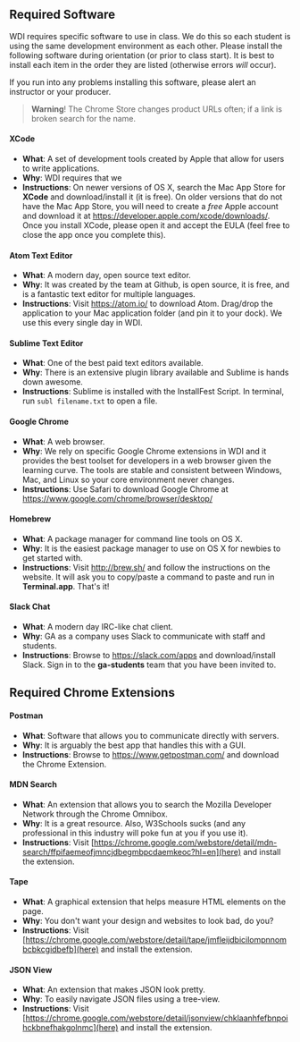 

## Required Software

WDI requires specific software to use in class. We do this so each student is using the same development environment as each other. Please install the following software during orientation (or prior to class start). It is best to install each item in the order they are listed (otherwise errors *will* occur).

If you run into any problems installing this software, please alert an instructor or your producer.

> **Warning**! The Chrome Store changes product URLs often; if a link is broken search for the name.

#### XCode

* **What**: A set of development tools created by Apple that allow for users to write applications.
* **Why**: WDI requires that we
* **Instructions**: On newer versions of OS X, search the Mac App Store for **XCode** and download/install it (it is free). On older versions that do not have the Mac App Store, you will need to create a *free* Apple account and download it at https://developer.apple.com/xcode/downloads/. Once you install XCode, please open it and accept the EULA (feel free to close the app once you complete this).

#### Atom Text Editor

* **What**: A modern day, open source text editor.
* **Why**: It was created by the team at Github, is open source, it is free, and is a fantastic text editor for multiple languages.
* **Instructions**: Visit https://atom.io/ to download Atom. Drag/drop the application to your Mac application folder (and pin it to your dock). We use this every single day in WDI.

#### Sublime Text Editor

* **What**: One of the best paid text editors available.
* **Why**: There is an extensive plugin library available and Sublime is hands down awesome.
* **Instructions**: Sublime is installed with the InstallFest Script. In terminal, run `subl filename.txt` to open a file.


#### Google Chrome

* **What**: A web browser.
* **Why**: We rely on specific Google Chrome extensions in WDI and it provides the best toolset for developers in a web browser given the learning curve. The tools are stable and consistent between Windows, Mac, and Linux so your core environment never changes.
* **Instructions**: Use Safari to download Google Chrome at https://www.google.com/chrome/browser/desktop/

#### Homebrew

* **What**: A package manager for command line tools on OS X.
* **Why**: It is the easiest package manager to use on OS X for newbies to get started with.
* **Instructions**: Visit http://brew.sh/ and follow the instructions on the website. It will ask you to copy/paste a command to paste and run in **Terminal.app**. That's it!

#### Slack Chat

* **What**: A modern day IRC-like chat client.
* **Why**: GA as a company uses Slack to communicate with staff and students.
* **Instructions**: Browse to https://slack.com/apps and download/install Slack. Sign in to the **ga-students** team that you have been invited to.

## Required Chrome Extensions

#### Postman

* **What**: Software that allows you to communicate directly with servers.
* **Why**: It is arguably the best app that handles this with a GUI.
* **Instructions**: Browse to https://www.getpostman.com/ and download the Chrome Extension.

#### MDN Search

* **What**: An extension that allows you to search the Mozilla Developer Network through the Chrome Omnibox.
* **Why**: It is a great resource. Also, W3Schools sucks (and any professional in this industry will poke fun at you if you use it).
* **Instructions**: Visit [https://chrome.google.com/webstore/detail/mdn-search/ffpifaemeofjmncjdbegmbpcdaemkeoc?hl=en](here) and install the extension.

#### Tape

* **What**: A graphical extension that helps measure HTML elements on the page.
* **Why**: You don't want your design and websites to look bad, do you?
* **Instructions**: Visit [https://chrome.google.com/webstore/detail/tape/jmfleijdbicilompnnombcbkcgidbefb](here) and install the extension.

#### JSON View

* **What**: An extension that makes JSON look pretty.
* **Why**: To easily navigate JSON files using a tree-view.
* **Instructions**: Visit [https://chrome.google.com/webstore/detail/jsonview/chklaanhfefbnpoihckbnefhakgolnmc](here) and install the extension.
